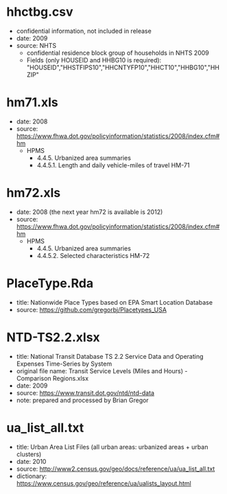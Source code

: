 # hhctbg.csv 
- confidential information, not included in release
- date: 2009
- source: NHTS
   - confidential residence block group of households in NHTS 2009
   - Fields (only HOUSEID and HHBG10 is required): "HOUSEID","HHSTFIPS10","HHCNTYFP10","HHCT10","HHBG10","HHZIP"

# hm71.xls
- date: 2008
- source: https://www.fhwa.dot.gov/policyinformation/statistics/2008/index.cfm#hm
   - HPMS
     - 4.4.5. Urbanized area summaries
     - 4.4.5.1. Length and daily vehicle-miles of travel	HM-71

# hm72.xls
- date: 2008 (the next year hm72 is available is 2012)
- source: https://www.fhwa.dot.gov/policyinformation/statistics/2008/index.cfm#hm
   - HPMS
     - 4.4.5. Urbanized area summaries
     - 4.4.5.2. Selected characteristics HM-72

# PlaceType.Rda
- title: Nationwide Place Types based on EPA Smart Location Database
- source: https://github.com/gregorbj/Placetypes_USA

# NTD-TS2.2.xlsx
- title: National Transit Database TS 2.2 Service Data and Operating Expenses Time-Series by System
- original file name: Transit Service Levels (Miles and Hours) - Comparison Regions.xlsx
- date: 2009
- source: https://www.transit.dot.gov/ntd/ntd-data
- note: prepared and processed by Brian Gregor

# ua_list_all.txt
- title: Urban Area List Files (all urban areas: urbanized areas + urban clusters)
- date: 2010
- source: http://www2.census.gov/geo/docs/reference/ua/ua_list_all.txt
- dictionary: https://www.census.gov/geo/reference/ua/ualists_layout.html
